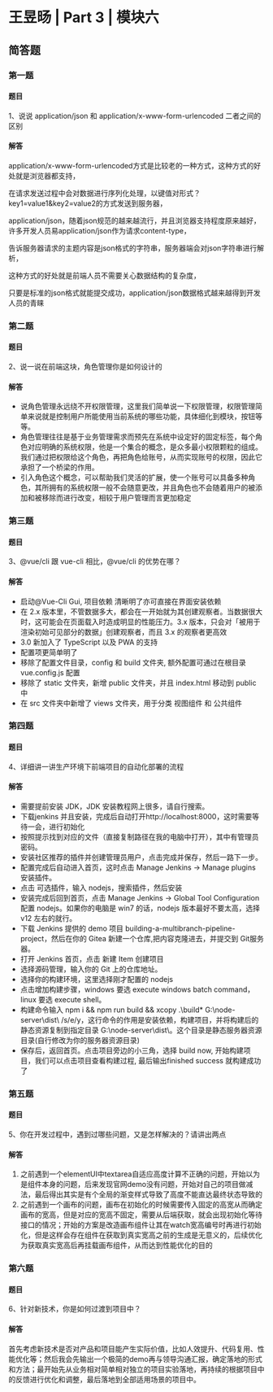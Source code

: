 # 王昱旸 | Part 3 | 模块六

## 简答题

### 第一题

#### 题目

1、说说 application/json 和 application/x-www-form-urlencoded 二者之间的区别

#### 解答

application/x-www-form-urlencoded方式是比较老的一种方式，这种方式的好处就是浏览器都支持，

在请求发送过程中会对数据进行序列化处理，以键值对形式？key1=value1&key2=value2的方式发送到服务器，


application/json，随着json规范的越来越流行，并且浏览器支持程度原来越好，许多开发人员易application/json作为请求content-type，

告诉服务器请求的主题内容是json格式的字符串，服务器端会对json字符串进行解析，

这种方式的好处就是前端人员不需要关心数据结构的复杂度，

只要是标准的json格式就能提交成功，application/json数据格式越来越得到开发人员的青睐

### 第二题

#### 题目

2、说一说在前端这块，角色管理你是如何设计的

#### 解答

+ 说角色管理永远绕不开权限管理，这里我们简单说一下权限管理，权限管理简单来说就是控制用户所能使用当前系统的哪些功能，具体细化到模块，按钮等等。
+ 角色管理往往是基于业务管理需求而预先在系统中设定好的固定标签，每个角色对应明确的系统权限，他是一个集合的概念，是众多最小权限颗粒的组成。我们通过把权限给这个角色，再把角色给账号，从而实现账号的权限，因此它承担了一个桥梁的作用。
+ 引入角色这个概念，可以帮助我们灵活的扩展，使一个账号可以具备多种角色，其所拥有的系统权限一般不会随意更改，并且角色也不会随着用户的被添加和被移除而进行改变，相较于用户管理而言更加稳定

### 第三题

#### 题目

3、@vue/cli 跟 vue-cli 相比，@vue/cli 的优势在哪？

#### 解答

+ 启动@Vue-Cli Gui, 项目依赖 清晰明了亦可直接在界面安装依赖
+ 在 2.x 版本里，不管数据多大，都会在一开始就为其创建观察者。当数据很大时，这可能会在页面载入时造成明显的性能压力。3.x 版本，只会对「被用于渲染初始可见部分的数据」创建观察者，而且 3.x 的观察者更高效
+ 3.0 新加入了 TypeScript 以及 PWA 的支持
+ 配置项更简单明了
+ 移除了配置文件目录，config 和 build 文件夹, 额外配置可通过在根目录vue.config.js 配置
+ 移除了 static 文件夹，新增 public 文件夹，并且 index.html 移动到 public 中
+ 在 src 文件夹中新增了 views 文件夹，用于分类 视图组件 和 公共组件

### 第四题

#### 题目

4、详细讲一讲生产环境下前端项目的自动化部署的流程

#### 解答

+ 需要提前安装 JDK，JDK 安装教程网上很多，请自行搜索。
+ 下载jenkins 并且安装，完成后自动打开http://localhost:8000，这时需要等待一会，进行初始化
+ 按照提示找到对应的文件（直接复制路径在我的电脑中打开），其中有管理员密码。
+ 安装社区推荐的插件并创建管理员用户，点击完成并保存，然后一路下一步。
+ 配置完成后自动进入首页，这时点击 Manage Jenkins -> Manage plugins 安装插件。
+ 点击 可选插件，输入 nodejs，搜索插件，然后安装
+ 安装完成后回到首页，点击 Manage Jenkins -> Global Tool Configuration 配置 nodejs。如果你的电脑是 win7 的话，nodejs 版本最好不要太高，选择 v12 左右的就行。
+ 下载 Jenkins 提供的 demo 项目 building-a-multibranch-pipeline-project，然后在你的 Gitea 新建一个仓库,把内容克隆进去，并提交到 Git服务器。
+ 打开 Jenkins 首页，点击 新建 Item 创建项目
+ 选择源码管理，输入你的 Git 上的仓库地址。
+ 选择你的构建环境，这里选择刚才配置的 nodejs
+ 点击增加构建步骤，windows 要选 execute windows batch command，linux 要选 execute shell。
+ 构建命令输入 npm i && npm run build && xcopy .\build* G:\node-server\dist\ /s/e/y，这行命令的作用是安装依赖，构建项目，并将构建后的静态资源复制到指定目录 G:\node-server\dist\。这个目录是静态服务器资源目录(自行修改为你的服务器资源目录)
+ 保存后，返回首页。点击项目旁边的小三角，选择 build now, 开始构建项目，我们可以点击项目查看构建过程, 最后输出finished success 就构建成功了

### 第五题

#### 题目

5、你在开发过程中，遇到过哪些问题，又是怎样解决的？请讲出两点

#### 解答

1. 之前遇到一个elementUI中textarea自适应高度计算不正确的问题，开始以为是组件本身的问题，后来发现官网demo没有问题，开始对自己的项目做减法，最后得出其实是有个全局的渐变样式导致了高度不能直达最终状态导致的
2. 之前遇到一个画布的问题，画布在初始化的时候需要传入固定的高宽从而确定画布的宽高，但是对应的宽高不固定，需要从后端获取，就会出现初始化等待接口的情况；开始的方案是改造画布组件让其在watch宽高编号时再进行初始化，但是这样会存在组件在获取到真实宽高之前的生成是无意义的，后续优化为获取真实宽高后再挂载画布组件，从而达到性能优化的目的

### 第六题

#### 题目

6、针对新技术，你是如何过渡到项目中？

#### 解答

首先考虑新技术是否对产品和项目能产生实际价值，比如人效提升、代码复用、性能优化等；然后我会先输出一个极简的demo再与领导沟通汇报，确定落地的形式和方法；最开始先从业务相对简单相对独立的项目实验落地，再持续的根据项目中的反馈进行优化和调整，最后落地到全部适用场景的项目中。
